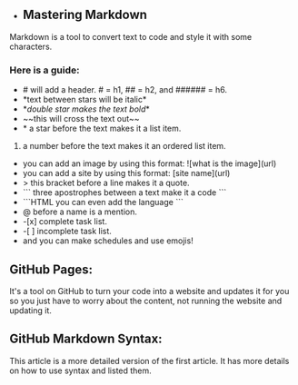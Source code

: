 * ## Mastering Markdown

Markdown is a tool to convert text to code and style it with some characters. 

### Here is a guide:

* \# will add a header. # = h1, ## = h2, and ###### = h6.
* \*text between stars will be italic*
* \**double star makes the text bold**
* \~~this will cross the text out~~
* \* a star before the text makes it a list item.
1. a number before the text makes it an ordered list item.
* you can add an image by using this format: \!\[what is the image](url)
* you can add a site by using this format: \[site name](url)
* \> this bracket before a line makes it a quote.
* \``` three apostrophes between a text make it a code ```
* \```HTML you can even add the language ```
* @ before a name is a mention.
* \-[x] complete task list.
* \-[ ] incomplete task list.
* and you can make schedules and use emojis!
 

## GitHub Pages:

It's a tool on GitHub to turn your code into a website and updates it for you so you just have to worry about the content, not running the website and updating it.

 

## GitHub Markdown Syntax:

This article is a more detailed version of the first article. It has more details on how to use syntax and listed them.
